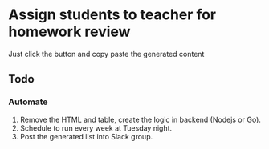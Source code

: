 # Assign students to teacher for homework review

Just click the button and copy paste the generated content

## Todo

### Automate

1. Remove the HTML and table, create the logic in backend (Nodejs or Go).
2. Schedule to run every week at Tuesday night.
3. Post the generated list into Slack group.
